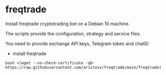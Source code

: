 # freqtrade

Install freqtrade cryptotrading bot on a Debian 10 machine.


The scripts provide the configuration, strategy and service files.


You need to provide exchange API keys, Telegram token and chatID

- install freqtrade
```
bash <(wget --no-check-certificate -qO- https://raw.githubusercontent.com/aristosv/freqtrade/main/freqtrade)
```
